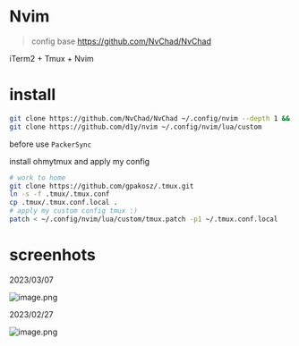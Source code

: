 # Nvim

> config base https://github.com/NvChad/NvChad

iTerm2 + Tmux + Nvim

# install

```bash
git clone https://github.com/NvChad/NvChad ~/.config/nvim --depth 1 && nvim
git clone https://github.com/d1y/nvim ~/.config/nvim/lua/custom
```
before use `PackerSync`

install ohmytmux and apply my config

```bash
# work to home
git clone https://github.com/gpakosz/.tmux.git
ln -s -f .tmux/.tmux.conf
cp .tmux/.tmux.conf.local .
# apply my custom config tmux :)
patch < ~/.config/nvim/lua/custom/tmux.patch -p1 ~/.tmux.conf.local
```

# screenhots

2023/03/07

![image.png](https://s2.loli.net/2023/03/07/lcNrCbS2QIRwYsm.png)

2023/02/27

![image.png](https://s2.loli.net/2023/02/27/bGlPk384wtBLijp.png)
